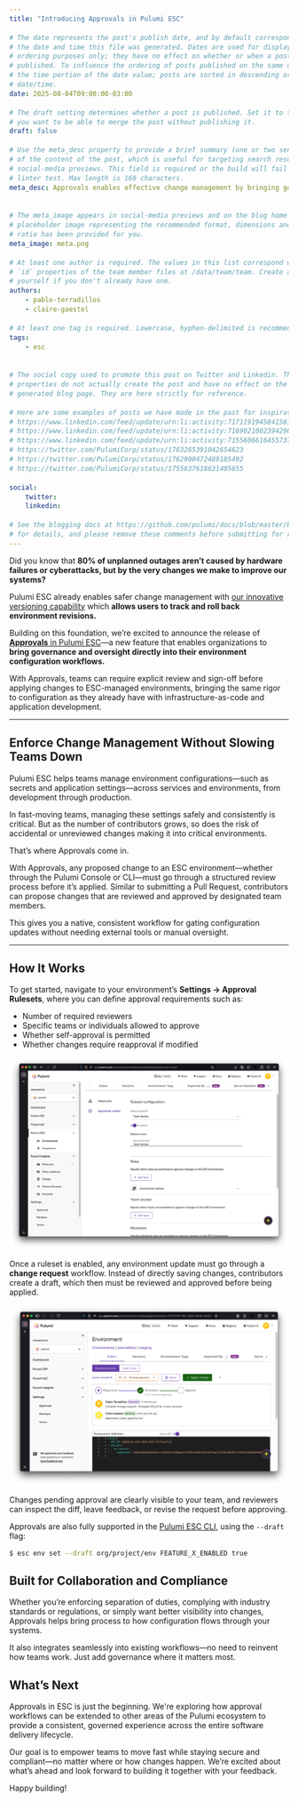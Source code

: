 ```yaml
---
title: "Introducing Approvals in Pulumi ESC"

# The date represents the post's publish date, and by default corresponds with
# the date and time this file was generated. Dates are used for display and
# ordering purposes only; they have no effect on whether or when a post is
# published. To influence the ordering of posts published on the same date, use
# the time portion of the date value; posts are sorted in descending order by
# date/time.
date: 2025-08-04T09:00:00-03:00

# The draft setting determines whether a post is published. Set it to true if
# you want to be able to merge the post without publishing it.
draft: false

# Use the meta_desc property to provide a brief summary (one or two sentences)
# of the content of the post, which is useful for targeting search results or
# social-media previews. This field is required or the build will fail the
# linter test. Max length is 160 characters.
meta_desc: Approvals enables effective change management by bringing governance and oversight directly into their environment configuration workflows.


# The meta_image appears in social-media previews and on the blog home page. A
# placeholder image representing the recommended format, dimensions and aspect
# ratio has been provided for you.
meta_image: meta.png

# At least one author is required. The values in this list correspond with the
# `id` properties of the team member files at /data/team/team. Create a file for
# yourself if you don't already have one.
authors:
    - pablo-terradillos
    - claire-gaestel

# At least one tag is required. Lowercase, hyphen-delimited is recommended.
tags:
    - esc


# The social copy used to promote this post on Twitter and Linkedin. These
# properties do not actually create the post and have no effect on the
# generated blog page. They are here strictly for reference.

# Here are some examples of posts we have made in the past for inspiration:
# https://www.linkedin.com/feed/update/urn:li:activity:7171191945841561601
# https://www.linkedin.com/feed/update/urn:li:activity:7169021002394296320
# https://www.linkedin.com/feed/update/urn:li:activity:7155606616455737345
# https://twitter.com/PulumiCorp/status/1763265391042654623
# https://twitter.com/PulumiCorp/status/1762900472489185492
# https://twitter.com/PulumiCorp/status/1755637618631405655

social:
    twitter:
    linkedin:

# See the blogging docs at https://github.com/pulumi/docs/blob/master/BLOGGING.md
# for details, and please remove these comments before submitting for review.
---
```


Did you know that **80% of unplanned outages aren’t caused by hardware failures or cyberattacks, but by the very changes we make to improve our systems?**

Pulumi ESC already enables safer change management with [our innovative versioning capability](https://www.youtube.com/watch?v=HQN5KOY4asE) which **allows users to track and roll back environment revisions.**

Building on this foundation, we’re excited to announce the release of [**Approvals** in Pulumi ESC](/docs/esc/administration/approvals/)—a new feature that enables organizations to **bring governance and oversight directly into their environment configuration workflows.**

With Approvals, teams can require explicit review and sign-off before applying changes to ESC-managed environments, bringing the same rigor to configuration as they already have with infrastructure-as-code and application development.

---

## Enforce Change Management Without Slowing Teams Down

Pulumi ESC helps teams manage environment configurations—such as secrets and application settings—across services and environments, from development through production.

In fast-moving teams, managing these settings safely and consistently is critical. But as the number of contributors grows, so does the risk of accidental or unreviewed changes making it into critical environments.

That’s where Approvals come in.

With Approvals, any proposed change to an ESC environment—whether through the Pulumi Console or CLI—must go through a structured review process before it’s applied. Similar to submitting a Pull Request, contributors can propose changes that are reviewed and approved by designated team members.

This gives you a native, consistent workflow for gating configuration updates without needing external tools or manual oversight.

---

## How It Works

To get started, navigate to your environment’s **Settings → Approval Rulesets**, where you can define approval requirements such as:

- Number of required reviewers  
- Specific teams or individuals allowed to approve  
- Whether self-approval is permitted  
- Whether changes require reapproval if modified

![Pulumi Ruleset configuration](approvals-ruleset.png)

Once a ruleset is enabled, any environment update must go through a **change request** workflow. Instead of directly saving changes, contributors create a draft, which then must be reviewed and approved before being applied.

![Pulumi ESC Approvals Workflows](approvals-workflow.png)

Changes pending approval are clearly visible to your team, and reviewers can inspect the diff, leave feedback, or revise the request before approving.

Approvals are also fully supported in the [Pulumi ESC CLI](https://github.com/pulumi/esc), using the `--draft` flag:

```sh
$ esc env set --draft org/project/env FEATURE_X_ENABLED true
```

## Built for Collaboration and Compliance

Whether you’re enforcing separation of duties, complying with industry standards or regulations, or simply want better visibility into changes, Approvals helps bring process to how configuration flows through your systems.

It also integrates seamlessly into existing workflows—no need to reinvent how teams work. Just add governance where it matters most.

## What’s Next

Approvals in ESC is just the beginning. We're exploring how approval workflows can be extended to other areas of the Pulumi ecosystem to provide a consistent, governed experience across the entire software delivery lifecycle.

Our goal is to empower teams to move fast while staying secure and compliant—no matter where or how changes happen. We’re excited about what’s ahead and look forward to building it together with your feedback.

Happy building!
